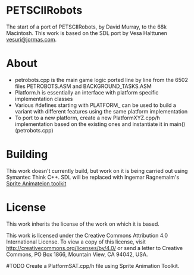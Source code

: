 # PETSCIIRobots
The start of a port of PETSCIIRobots, by David Murray, to the 68k Macintosh. This work is based on the SDL port by Vesa Halttunen <vesuri@jormas.com>. 

# About
- petrobots.cpp is the main game logic ported line by line from the 6502 files PETROBOTS.ASM and BACKGROUND_TASKS.ASM
- Platform.h is essentially an interface with platform specific implementation classes
- Various #defines starting with PLATFORM_ can be used to build a variant with different features using the same platform implementation
- To port to a new platform, create a new PlatformXYZ.cpp/h implementation based on the existing ones and instantiate it in main() (petrobots.cpp)

# Building
This work doesn't currently build, but work on it is being carried out using Symantec Think C++.  SDL will be replaced with Ingemar Ragnemalm's [Sprite Animateion toolkit](http://www.lysator.liu.se/~ingemar/sat.html) 

# License
This work inherits the license of the work on which it is based. 

This work is licensed under the Creative Commons Attribution 4.0 International License. To view a copy of this license, visit http://creativecommons.org/licenses/by/4.0/ or send a letter to Creative Commons, PO Box 1866, Mountain View, CA 94042, USA.

#TODO
Create a PlatformSAT.cpp/h file using Sprite Animation Toolkit.
